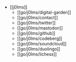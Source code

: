 - [[j0lms]]
    - [[go/j0lms/digital-garden]]
    - [[go/j0lms/contact]]
    - [[go/j0lms/twitter]]
    - [[go/j0lms/mastodon]]
    - [[go/j0lms/github]]
    - [[go/j0lms/codeberg]]
    - [[go/j0lms/soundcloud]]
    - [[go/j0lms/duolingo]]
    - [[go/j0lms/lichess]]